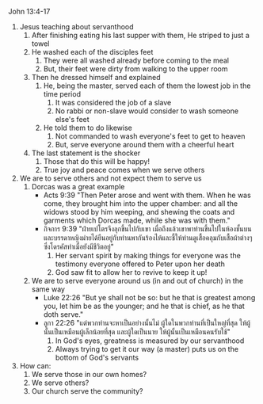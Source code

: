 John 13:4-17

1. Jesus teaching about servanthood
	1. After finishing eating his last supper with them, He striped to just a towel
	2. He washed each of the disciples feet
		1. They were all washed already before coming to the meal
		2. But, their feet were dirty from walking to the upper room
	3. Then he dressed himself and explained
		1. He, being the master, served each of them the lowest job in the time period
			1. It was considered the job of a slave
			2. No rabbi or non-slave would consider to wash someone else's feet
		2. He told them to do likewise
			1. Not commanded to wash everyone's feet to get to heaven
			2. But, serve everyone around them with a cheerful heart
	4. The last statement is the shocker
		1. Those that do this will be happy!
		2. True joy and peace comes when we serve others
2. We are to serve others and not expect them to serve us
	1. Dorcas was a great example
		- Acts 9:39 "Then Peter arose and went with them. When he was come, they brought him into the upper chamber: and all the widows stood by him weeping, and shewing the coats and garments which Dorcas made, while she was with them."
		- กิจการ 9:39 "ฝ่ายเปโตรจึงลุกขึ้นไปกับเขา เมื่อถึงแล้วเขาพาท่านขึ้นไปในห้องชั้นบน และบรรดาหญิงม่ายได้ยืนอยู่กับท่านพากันร้องไห้และชี้ให้ท่านดูเสื้อคลุมกับเสื้อผ้าต่างๆซึ่งโดรคัสทำเมื่อยังมีชีวิตอยู่"
			1. Her servant spirit by making things for everyone was the testimony everyone offered to Peter upon her death
			2. God saw fit to allow her to revive to keep it up!
	2. We are to serve everyone around us (in and out of church) in the same way
		- Luke 22:26 "But ye shall not be so: but he that is greatest among you, let him be as the younger; and he that is chief, as he that doth serve."
		- ลูกา 22:26 "แต่พวกท่านจะหาเป็นอย่างนั้นไม่ ผู้ใดในพวกท่านที่เป็นใหญ่ที่สุด ให้ผู้นั้นเป็นเหมือนผู้เล็กน้อยที่สุด และผู้ใดเป็นนาย ให้ผู้นั้นเป็นเหมือนคนรับใช้"
			1. In God's eyes, greatness is measured by our servanthood
			2. Always trying to get it our way (a master) puts us on the bottom of God's servants
3. How can:
	1. We serve those in our own homes?
	2. We serve others?
	3. Our church serve the community?